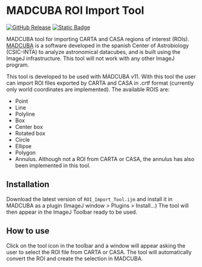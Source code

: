 # MADCUBA ROI Import Tool

[![GitHub Release](https://img.shields.io/github/v/release/dhaasler/madcuba-roi-import-tool)](https://github.com/dhaasler/madcuba-roi-import-tool/releases/tag/v1.1.1)
[![Static Badge](https://img.shields.io/badge/changelog-brightgreen)](CHANGELOG.md)

MADCUBA tool for importing CARTA and CASA regions of interest (ROIs). [MADCUBA](https://cab.inta-csic.es/madcuba/) is a software developed in the spanish Center of Astrobiology (CSIC-INTA) to analyze astronomical datacubes, and is built using the ImageJ infrastructure. This tool will not work with any other ImageJ program.

This tool is developed to be used with MADCUBA v11. With this tool the user can import ROI files exported by CARTA and CASA in .crtf format (currently only world coordinates are implemented). The available ROIS are:

- Point
- Line
- Polyline
- Box
- Center box
- Rotated box
- Circle
- Ellipse
- Polygon
- Annulus. Although not a ROI from CARTA or CASA, the annulus has also been implemented in this tool.

## Installation

Download the latest version of `ROI_Import_Tool.ijm` and install it in MADCUBA as a plugin (ImageJ window > Plugins > Install...)
The tool will then appear in the ImageJ Toolbar ready to be used.

## How to use

Click on the tool icon in the toolbar and a window will appear asking the user to select the ROI file from CARTA or CASA. The tool will automatically convert the ROI and create the selection in MADCUBA.
